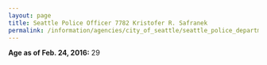 ```yaml
---
layout: page
title: Seattle Police Officer 7782 Kristofer R. Safranek
permalink: /information/agencies/city_of_seattle/seattle_police_department/copbook/7782/
---
```


**Age as of Feb. 24, 2016:** 29
